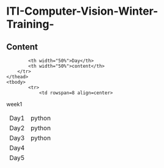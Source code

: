# ITI-Computer-Vision-Winter-Training-
## Content
<table>
    <thead>
        <tr>
            
            <th width="50%">Day</th>
            <th width="50%">content</th>
        </tr>
    </thead>
    <tbody>
            <tr>
                <td rowspan=8 align=center>
week1
                </td>
                <td>Day1</td>
                <td align="center">python</td>
            </tr>
            <tr>
                <td>Day2</td>
                <td align="center">python</td>
            </tr>
            <tr>
                <td>Day3</td>
                <td align="center">python</td>
            </tr>
            <tr>
                <td>Day4</td>
                <td align="center"></td>
            </tr>
            <tr>
                <td>Day5</td>
                <td align="center"></td>
            </tr>
        </tbody>
